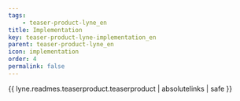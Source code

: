 ```yaml
---
tags: 
    - teaser-product-lyne_en
title: Implementation
key: teaser-product-lyne-implementation_en
parent: teaser-product-lyne_en
icon: implementation
order: 4
permalink: false  
---
```

{{ lyne.readmes.teaserproduct.teaserproduct | absolutelinks | safe }}


